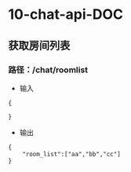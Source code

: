 # 10-chat-api-DOC
## 获取房间列表
### 路径：/chat/roomlist
+ 输入  
```
{

}
```
+ 输出
```
{
    "room_list":["aa","bb","cc"]
}
```
